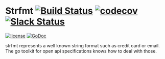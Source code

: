 # Strfmt [![Build Status](https://travis-ci.org/go-openapi/strfmt.svg?branch=master)](https://travis-ci.org/go-openapi/strfmt) [![codecov](https://codecov.io/gh/go-openapi/strfmt/branch/master/graph/badge.svg)](https://codecov.io/gh/go-openapi/strfmt) [![Slack Status](https://slackin.goswagger.io/badge.svg)](https://slackin.goswagger.io)

[![license](http://img.shields.io/badge/license-Apache%20v2-orange.svg)](https://raw.githubusercontent.com/go-openapi/strfmt/master/LICENSE) [![GoDoc](https://godoc.org/github.com/go-openapi/strfmt?status.svg)](http://godoc.org/github.com/go-openapi/strfmt)

strfmt represents a well known string format such as credit card or email. The go toolkit for open api specifications knows how to deal with those.
